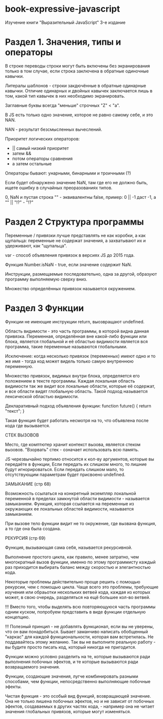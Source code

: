 # book-expressive-javascript
Изучение книги "Выразительный JavaScript" 3-е издание


# Раздел 1. Значения, типы и операторы

В строке переводы строки могут быть включены без экранирования
только в том случае, если строка заключена в обратные одиночные
кавычки.

Литералы шаблонов - строки закдючённые в обратные одинарные кавычки.
Отличие одинарных и двойных кавычек заключается лишь в том, какой тип
кавычек в них необходимо экранировать.

Заглавные буквы всегда "меньше" строчных "Z" < "a".

В JS есть только одно значение, которое не равно
самому себе, и это NAN.

NAN - результат безсмысленных вычеслений.

Приоритет логических операторов:
- || самый низкий приоритет
- затем &&
- потом операторы сравнения
- а затем остальные

Операторы бывают: унарными, бинарными и троичными (?)

Если будет обнаружено значение NaN, там где его не должно быть,
ищете ошибку в случайных преоразованиях типов.

0, NaN и пустая строка "" - эквивалентны false, пример:
0 || -1 даст -1, а "" || "!?" - "!?"

# Раздел 2 Структура программы

Переменные / привязки лучше представлять не как коробки, а как
щупальца: переменные не содержат значения, а захватывают их и
удерживают, как "щупальца".

var - способ объявления привязок в версиях JS до 2015 года.

Функция Number.isNaN - true, если значение содержит NaN.

Инструкции, размещаемые последовательно, одна за другой,
образуют программу выполняемую сверху вниз.

Множество определённых привязок называется окружением.

# Раздел 3 Функции

Функции не имеющие инструкции return, выозвращают undefined.

Область видимости - это часть программы, в которой видна данная
привязка. Переменная, определённая вне какой-либо функции или
блока, является глобальной и её областью видимости является
вся программа, такие переменные называются глобальными.

Исключение: когда несколько привязок (переменных) имеют одно
и то же имя - тогда код может видель только самую внутреннюю
переменную.

Множество привязок, видимых внутри блока, определяется его
положением в тексте программы. Каждая локальная область
видимости так же видит все локальные области, которые её
содержат, и все области видят глобальную область. Такой подход
называется лексической областью видимости.

Декларативный подход объявления функции:
function future() {
  return "текст";
}

Такая функция будет работать несмотря на то, что объявлена
после кода где вызывается.

СТЕК ВЫЗОВОВ

Место, где комптютер хранит контекст вызова, является стеком вызовов.
"Взорвать" стек - означает использовать всю память.

JS черезвычайно терпимо относится к кол-ву аргументов, которые вы
передаёте в функции, Если передать их слишком много, то лишние
будут игнорироваться. Если передать слишком мало, то отсутствующим
параметрам будет присвоено undefined.

ЗАМЫКАНИЕ (стр 68)

Возможность ссылаться на конкретный экземпляр локальной переменной в
пределах замкнутой области видимости - называется замыканием.
Функция, которая ссылается на переменные из окружающих ее локальных
областей видимости, называется замыканием.

При вызове тело функции видит не то окружение, где вызвана функция, а
то где она была создана.

РЕКУРСИЯ (стр 69)

Функция, вызывающая сама себя, называется рекурсивной.

Выполнение простого цикла, как правило, менее затратно, чем многократный
вызов функции, именно по этому программисту каждый раз приходится
выбирать баланс между скоростью и элегантностью кода.

Некоторые проблемы действительно проще решить с помощью рекурсии, чем
с помощью цикла. Чаще всего это проблемы, требующие изучения или обраьотки
нескольких ветвей кода, каждая из которых может, в свою очередь, разделяться
на ещё большее кол-во ветвей.

!!! Вместо того, чтобы выделять всю повторяющуюся часть программы одним
куском, попробуем представить в виде функции отдельную концепцию.

!!! Полезный принцип - не добавлять функционал, если вы не уверены, что
он вам понадобиться. Бывает заманчиво написать обобщенный "каркас" для
каждой функциональности, которая вам встретилась. Не поддавайтесь этому
желанию. Так вы не выполните реальную работу - вы будите просто писать
код, который никогда не пригодится.

Функции можно условно разделить на те, которые вызываются ради выполнения
побочных эфектов, и те которые вызываются ради возвращаемого значения.

Функции, создающие значения, лугче комбинировать разными способами, чем
функции, непосредственно выполняющие побочные эфекты.

Чистая функция - это особый вид функций, возвращающей значение. Она не
только лишена побочных эфектов, но и не зависит от побочных эфектов,
создаваемых в других частях кода, - например она не читает значения глобальных
привязов, которые могут изменяться.
